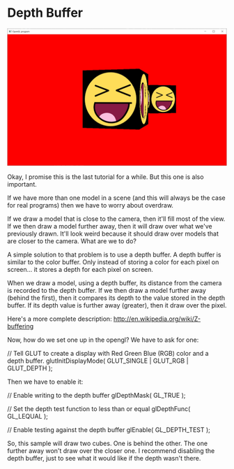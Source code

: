 # Depth Buffer

![Depth Buffer Screenshot](screenshot.jpg)

Okay, I promise this is the last tutorial for a while.  But this one is also important.

If we have more than one model in a scene (and this will always be the case for real programs) then we have to worry about overdraw.

If we draw a model that is close to the camera, then it'll fill most of the view.  If we then draw a model further away, then it will draw over what we've previously drawn.  It'll look weird because it should draw over models that are closer to the camera.  What are we to do?

A simple solution to that problem is to use a depth buffer.  A depth buffer is similar to the color buffer.  Only instead of storing a color for each pixel on screen... it stores a depth for each pixel on screen.

When we draw a model, using a depth buffer, its distance from the camera is recorded to the depth buffer.  If we then draw a model further away (behind the first), then it compares its depth to the value stored in the depth buffer.  If its depth value is further away (greater), then it draw over the pixel.

Here's a more complete description:
http://en.wikipedia.org/wiki/Z-buffering

Now, how do we set one up in the opengl?  We have to ask for one:

// Tell GLUT to create a display with Red Green Blue (RGB) color and a depth buffer.
glutInitDisplayMode( GLUT_SINGLE | GLUT_RGB | GLUT_DEPTH );

Then we have to enable it:

// Enable writing to the depth buffer
glDepthMask( GL_TRUE );

// Set the depth test function to less than or equal
glDepthFunc( GL_LEQUAL );

// Enable testing against the depth buffer
glEnable( GL_DEPTH_TEST );

So, this sample will draw two cubes.  One is behind the other.  The one further away won't draw over the closer one.  I recommend disabling the depth buffer, just to see what it would like if the depth wasn't there.